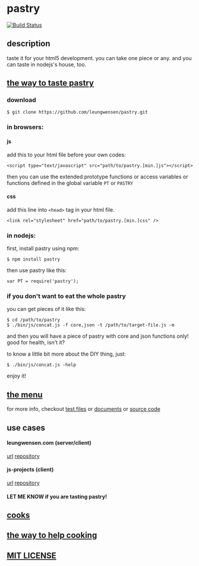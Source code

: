 # pastry

[![Build Status](https://travis-ci.org/leungwensen/pastry.png)](https://travis-ci.org/leungwensen/pastry)


## description

taste it for your html5 development. you can take one piece or any. and you can taste in nodejs's house, too.


## [the way to taste pastry](https://github.com/leungwensen/pastry/wiki/the-way-to-taste-pastry)

### download

    $ git clone https://github.com/leungwensen/pastry.git

### in browsers:

#### js

add this to your html file before your own codes:

    <script type="text/javascript" src="path/to/pastry.[min.]js"></script>

then you can use the extended prototype functions or access variables or functions defined in the global variable `PT` or `PASTRY`

#### css

add this line into `<head>` tag in your html file.

    <link rel="stylesheet" href="path/to/pastry.[min.]css" />

### in nodejs:

first, install pastry using npm:

    $ npm install pastry

then use pastry like this:

    var PT = require('pastry');

### if you don't want to eat the whole pastry

you can get pieces of it like this:

    $ cd /path/to/pastry
    $ ./bin/js/concat.js -f core,json -t /path/to/target-file.js -m

and then you will have a piece of pastry with core and json functions only! good for health, isn't it?

to know a little bit more about the DIY thing, just:

    $ ./bin/js/concat.js -help

enjoy it!


## [the menu](https://github.com/leungwensen/pastry/wiki/the-menu)

for more info, checkout
[test files](https://github.com/leungwensen/pastry/tree/master/spec)
or
[documents](https://github.com/leungwensen/pastry/tree/master/doc)
or
[source code](https://github.com/leungwensen/pastry/tree/master/js)

## use cases

#### leungwensen.com (server/client)
[url](http://leungwensen.com)
[repository](https://github.com/leungwensen/leungwensen.com)

#### js-projects (client)
[url](http://leungwensen.github.io/js-projects/)
[repository](https://github.com/leungwensen/js-projects)

#### LET ME KNOW if you are tasting pastry!


## [cooks](https://github.com/leungwensen/pastry/graphs/contributors)


## [the way to help cooking](https://github.com/leungwensen/pastry/wiki/the-way-to-help-cooking)


## [MIT LICENSE](https://github.com/leungwensen/pastry/blob/master/LICENSE.md)

